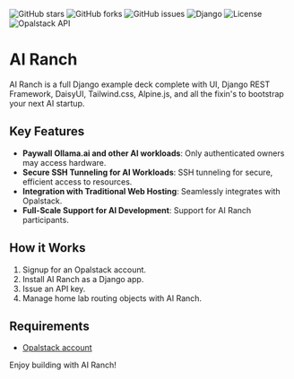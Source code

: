 ![GitHub stars](https://img.shields.io/github/stars/d3cline/airanch?style=social)
![GitHub forks](https://img.shields.io/github/forks/d3cline/airanch?style=social)
![GitHub issues](https://img.shields.io/github/issues/d3cline/airanch)
![Django](https://img.shields.io/badge/django-%205-green.svg)
![License](https://img.shields.io/badge/license-MIT-blue.svg)
![Opalstack API](https://img.shields.io/badge/Opalstack-API-orange.svg)

# AI Ranch

AI Ranch is a full Django example deck complete with UI, Django REST Framework, DaisyUI, Tailwind.css, Alpine.js, and all the fixin's to bootstrap your next AI startup.

## Key Features

- **Paywall Ollama.ai and other AI workloads**: Only authenticated owners may access hardware.
- **Secure SSH Tunneling for AI Workloads**: SSH tunneling for secure, efficient access to resources.
- **Integration with Traditional Web Hosting**: Seamlessly integrates with Opalstack.
- **Full-Scale Support for AI Development**: Support for AI Ranch participants.

## How it Works

1. Signup for an Opalstack account.
2. Install AI Ranch as a Django app.
3. Issue an API key.
4. Manage home lab routing objects with AI Ranch.

## Requirements

- [Opalstack account](https://my.opalstack.com/signup)

Enjoy building with AI Ranch!
